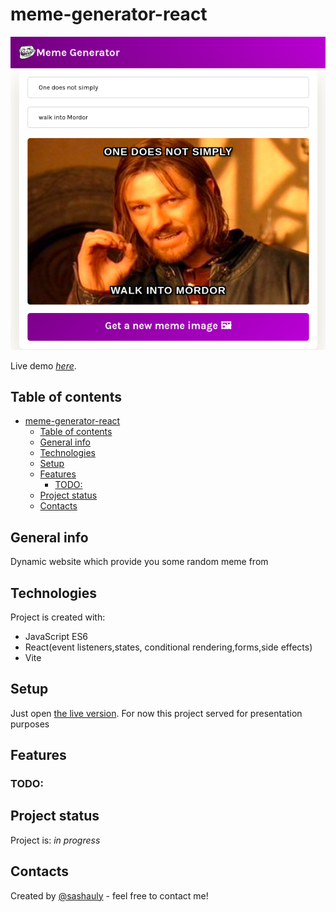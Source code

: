 # meme-generator-react

![Overview](./misc/overview.png)

Live demo [_here_](https://sashauly.github.io/meme-generator-react/).

## Table of contents

- [meme-generator-react](#meme-generator-react)
  - [Table of contents](#table-of-contents)
  - [General info](#general-info)
  - [Technologies](#technologies)
  - [Setup](#setup)
  - [Features](#features)
    - [TODO:](#todo)
  - [Project status](#project-status)
  - [Contacts](#contacts)

## General info

Dynamic website which provide you some random meme from

## Technologies

Project is created with:

- JavaScript ES6
- React(event listeners,states, conditional rendering,forms,side effects)
- Vite

## Setup

Just open [the live version](https://sashauly.github.io/meme-generator-react/). For now this project served for presentation purposes

## Features

### TODO:

## Project status

Project is: _in progress_

## Contacts

Created by [@sashauly](https://t.me/sashauly) - feel free to contact me!
